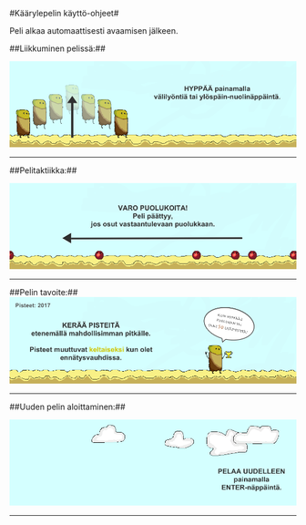 #Käärylepelin käyttö-ohjeet#



Peli alkaa automaattisesti avaamisen jälkeen.


##Liikkuminen pelissä:##

![Liikkuminen](https://github.com/nullkaaryle/kaarylepeli/blob/master/dokumentaatio/kayttoOhjeKuvat/ohjeLiikkuminen.png)

* * *

##Pelitaktiikka:##

![Viholliset](https://github.com/nullkaaryle/kaarylepeli/blob/master/dokumentaatio/kayttoohjeet/ohjeViholliset.png)

* * *

##Pelin tavoite:##
![Voittaminen](https://github.com/nullkaaryle/kaarylepeli/blob/master/dokumentaatio/kayttoohjeet/ohjeVoittaminen.png)

* * *

##Uuden pelin aloittaminen:##

![UusiPeli](https://github.com/nullkaaryle/kaarylepeli/blob/master/dokumentaatio/kayttoohjeet/ohjeUusiPeli.png)

* * *
